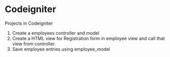 # Codeigniter
Projects in Codeigniter
1. Create a employees controller and model
2. Create a HTML view for Registration form in employee view and call
that view
    from controller.
3. Save employee entries using employee_model
